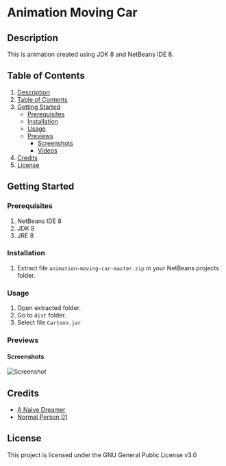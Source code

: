 # Animation Moving Car

## Description

This is animation created using JDK 8 and NetBeans IDE 8.

## Table of Contents

1. [Description](#description)
2. [Table of Contents](#table-of-contents)
3. [Getting Started](#getting-started)
   - [Prerequisites](#prerequisites)
   - [Installation](#installation)
   - [Usage](#usage)
   - [Previews](#previews)
     - [Screenshots](#screenshots)
     - [Videos](#videos)
4. [Credits](#credits)
5. [License](#license)


## Getting Started

### Prerequisites

1. NetBeans IDE 8
2. JDK 8
3. JRE 8

### Installation

1. Extract file ```animation-moving-car-master.zip``` in your NetBeans projects folder.

### Usage

1. Open extracted folder.
2. Go to ```dist``` folder.
3. Select file ```Cartoon.jar```

### Previews

#### Screenshots

![Screenshot](https://justanaivedreamer.files.wordpress.com/2019/03/capture12.png)

## Credits

- [A Naive Dreamer](https://github.com/A-Naive-Dreamer)
- [Normal Person 01](https://github.com/NormalPerson01)

## License

This project is licensed under the GNU General Public License v3.0
